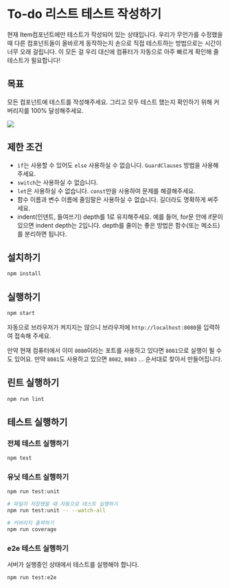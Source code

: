 # To-do 리스트 테스트 작성하기

현재 Item컴포넌트에만 테스트가 작성되어 있는 상태입니다. 우리가 무언가를 수정했을 때 다른 컴포넌트들이 올바르게 동작하는지 손으로 직접 테스트하는 방법으로는 시간이 너무 오래 걸립니다. 이 모든 걸 우리 대신에 컴퓨터가 자동으로 아주 빠르게 확인해 줄 테스트가 필요합니다!

## 목표

모든 컴포넌트에 테스트를 작성해주세요. 그리고 모두 테스트 했는지 확인하기 위해 커버리지를 100% 달성해주세요.

![](https://user-images.githubusercontent.com/14071105/84498754-37675680-acec-11ea-83d1-df76261d3c32.png)

## 제한 조건

* `if`는 사용할 수 있어도 `else` 사용하실 수 없습니다. `GuardClauses` 방법을 사용해주세요.
* `switch`는 사용하실 수 없습니다.
* `let`은 사용하실 수 없습니다. `const`만을 사용하여 문제를 해결해주세요.
* 함수 이름과 변수 이름에 줄임말은 사용하실 수 없습니다. 길더라도 명확하게 써주세요.
* indent(인덴트, 들여쓰기) depth를 1로 유지해주세요.
예를 들어, for문 안에 if문이 있으면 indent depth는 2입니다.
depth를 줄이는 좋은 방법은 함수(또는 메소드)를 분리하면 됩니다.

## 설치하기

```bash
npm install
```

## 실행하기

```bash
npm start
```

자동으로 브라우저가 켜지지는 않으니 브라우저에 `http://localhost:8080`을 입력하여 접속해 주세요.  

만약 현재 컴퓨터에서 이미 `8080`이라는 포트를 사용하고 있다면 `8081`으로 실행이 될 수도 있어요. 만약 `8081`도 사용하고 있으면 `8082`, `8083` ... 순서대로 찾아서 만들어집니다.

## 린트 실행하기

```bash
npm run lint
```

## 테스트 실행하기

### 전체 테스트 실행하기

```bash
npm test
```

### 유닛 테스트 실행하기

```bash
npm run test:unit

# 파일이 저장됐을 때 자동으로 테스트 실행하기
npm run test:unit -- --watch-all

# 커버리지 출력하기
npm run coverage
```

### e2e 테스트 실행하기

서버가 실행중인 상태에서 테스트를 실행해야 합니다.

```bash
npm run test:e2e
```
